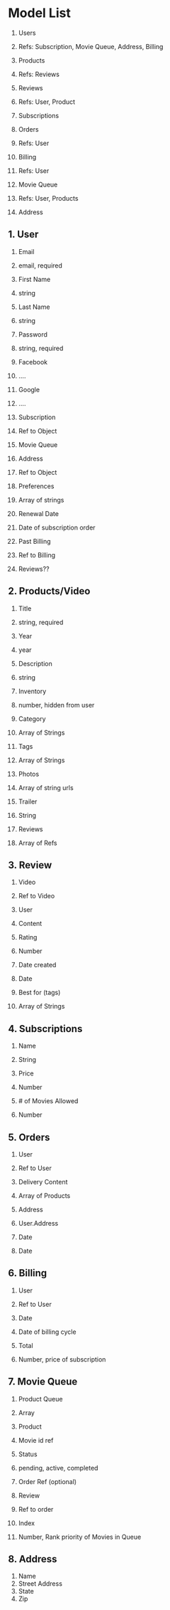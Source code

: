 Model List
==========

1. Users

1. Refs: Subscription, Movie Queue, Address, Billing

2. Products

1. Refs: Reviews

3. Reviews

1. Refs: User, Product

4. Subscriptions
5. Orders

1. Refs: User

6. Billing

1. Refs: User

7. Movie Queue

1. Refs: User, Products

8. Address

1\. User
--------

1. Email

1. email, required

2. First Name

1. string

3. Last Name

1. string

4. Password

1. string, required

5. Facebook

1. ….

6. Google

1. ….

7. Subscription

1. Ref to Object

8. Movie Queue
9. Address

1. Ref to Object

10. Preferences

1. Array of strings

11. Renewal Date

1. Date of subscription order

12. Past Billing

1. Ref to Billing

13. Reviews??

2\. Products/Video
------------------

1. Title

1. string, required

2. Year

1. year

3. Description

1. string

4. Inventory

1. number, hidden from user

5. Category

1. Array of Strings

6. Tags

1. Array of Strings

7. Photos

1. Array of string urls

8. Trailer

1. String

9. Reviews

1. Array of Refs

3\. Review
----------

1. Video

1. Ref to Video

2. User

1. Content

3. Rating

1. Number

4. Date created

1. Date

5. Best for (tags)

1. Array of Strings

4\. Subscriptions 
------------------

1. Name

1. String

2. Price

1. Number

3. \# of Movies Allowed

1. Number

5\. Orders
----------

1. User

1. Ref to User

2. Delivery Content

1. Array of Products

3. Address

1. User.Address

4. Date

1. Date

6\. Billing
-----------

1. User

1. Ref to User

2. Date

1. Date of billing cycle

3. Total

1. Number, price of subscription

7\. Movie Queue
---------------

1. Product Queue

1. Array

1. Product

1. Movie id ref

2. Status

1. pending, active, completed

3. Order Ref (optional)
4. Review

1. Ref to order

5. Index

1. Number, Rank priority of Movies in Queue

8\. Address
-----------

1. Name
2. Street Address
3. State
4. Zip